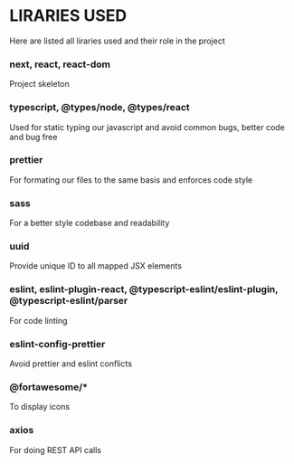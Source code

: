 # LIRARIES USED

Here are listed all liraries used and their role in the project

### next, react, react-dom

Project skeleton

### typescript, @types/node, @types/react

Used for static typing our javascript and avoid common bugs, better code and bug free

### prettier

For formating our files to the same basis and enforces code style

### sass

For a better style codebase and readability

### uuid

Provide unique ID to all mapped JSX elements

### eslint, eslint-plugin-react, @typescript-eslint/eslint-plugin, @typescript-eslint/parser

For code linting

### eslint-config-prettier

Avoid prettier and eslint conflicts

### @fortawesome/\*

To display icons

### axios

For doing REST API calls
